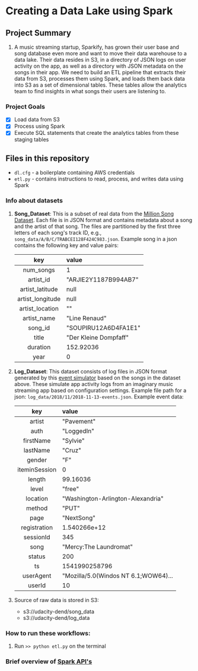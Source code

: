 # Creating a Data Lake using Spark 

## Project Summary

1. A music streaming startup, Sparkify, has grown their user base and song database even more and want to move their data warehouse to a data lake. Their data resides in S3, in a directory of JSON logs on user activity on the app, as well as a directory with JSON metadata on the songs in their app. We need to build an ETL pipeline that extracts their data from S3, processes them using Spark, and loads them back data into S3 as a set of dimensional tables. These tables allow the analytics team to find insights in what songs their users are listening to. 

### Project Goals

   - [x] Load data from S3
   - [x] Process using Spark
   - [x] Execute SQL statements that create the analytics tables from these staging tables

## Files in this repository

- `dl.cfg` - a boilerplate containing AWS credentials    
- `etl.py` -  contains instructions to read, process, and writes data using Spark


### Info about datasets

1. **Song_Dataset**: This is a subset of real data from the [Million Song Dataset](http://millionsongdataset.com/). Each file is in JSON format and contains metadata about a song and the artist of that song. The files are partitioned by the first three letters of each song's track ID, e.g., `song_data/A/B/C/TRABCEI128F424C983.json`. Example song in a json contains the following key and value pairs:

    | key | value |  
    | :---: |  :--- |  
    | num_songs | 1 |  
    | artist_id | "ARJIE2Y1187B994AB7" |  
    | artist_latitude | null |  
    | artist_longitude | null |  
    | artist_location | "" |  
    | artist_name | "Line Renaud" |  
    | song_id | "SOUPIRU12A6D4FA1E1" |  
    | title | "Der Kleine Dompfaff" |  
    | duration | 152.92036 |  
    | year | 0 |  

2. **Log_Dataset**: This dataset consists of log files in JSON format generated by this [event simulator](https://github.com/Interana/eventsim) based on the songs in the dataset above. These simulate app activity logs from an imaginary music streaming app based on configuration settings. Example file path for a json: `log_data/2018/11/2018-11-13-events.json`. Example event data:

    | key | value|  
    | :---: | :--- |
    | artist | "Pavement" |
    | auth | "LoggedIn" | 
    | firstName | "Sylvie" |
    | lastName | "Cruz" |
    | gender | "F" |
    | iteminSession | 0 |
    | length | 99.16036 |
    | level | "free" |
    | location | "Washington-Arlington-Alexandria" | 
    | method | "PUT" |  
    | page | "NextSong" | 
    | registration | 1.540266e+12|
    | sessionId | 345 | 
    | song | "Mercy:The Laundromat" | 
    | status | 200 | 
    | ts | 1541990258796 |
    | userAgent | "Mozilla/5.0(Windos NT 6.1;WOW64)... |  
    | userId | 10 |

5. Source of raw data is stored in S3:
    - s3://udacity-dend/song_data
    - s3://udacity-dend/log_data


### How to run these workflows:
1. Run `>> python etl.py` on the terminal

### Brief overview of [Spark API's](../Analytics/README.md)

